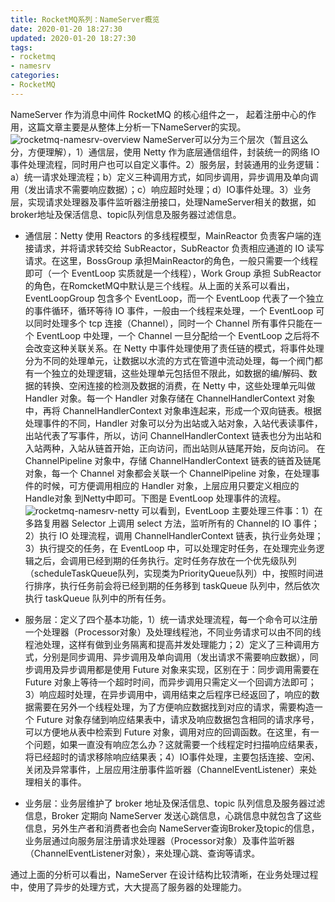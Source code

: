 ```yaml
---
title: RocketMQ系列：NameServer概览
date: 2020-01-20 18:27:30
updated: 2020-01-20 18:27:30
tags:
- rocketmq
- namesrv
categories:
- RocketMQ
---
```


NameServer 作为消息中间件 RocketMQ 的核心组件之一， 起着注册中心的作用，这篇文章主要是从整体上分析一下NameServer的实现。
![rocketmq-namesrv-overview](/images/rocketmq-namesrv-overview.jpg "rocketmq-namesrv-overview")
NameServer可以分为三个层次（暂且这么分，方便理解），1）通信层，使用 Netty 作为底层通信组件，封装统一的网络 IO 事件处理流程，同时用户也可以自定义事件。2）服务层，封装通用的业务逻辑：a）统一请求处理流程；b）定义三种调用方式，如同步调用，异步调用及单向调用（发出请求不需要响应数据）；c）响应超时处理；d）IO事件处理。3）业务层，实现请求处理器及事件监听器注册接口，处理NameServer相关的数据，如broker地址及保活信息、topic队列信息及服务器过滤信息。

<!-- more -->

- 通信层：Netty 使用 Reactors 的多线程模型，MainReactor 负责客户端的连接请求，并将请求转交给 SubReactor，SubReactor 负责相应通道的 IO 读写请求。在这里，BossGroup 承担MainReactor的角色，一般只需要一个线程即可（一个 EventLoop 实质就是一个线程），Work Group 承担 SubReactor 的角色，在RomcketMQ中默认是三个线程。从上面的关系可以看出，EventLoopGroup 包含多个 EventLoop，而一个 EventLoop 代表了一个独立的事件循环，循环等待 IO 事件，一般由一个线程来处理，一个 EventLoop 可以同时处理多个 tcp 连接（Channel），同时一个 Channel 所有事件只能在一个 EventLoop 中处理，一个 Channel 一旦分配给一个 EventLoop 之后将不会改变这种关联关系。在 Netty 中事件处理使用了责任链的模式，将事件处理分为不同的处理单元，让数据以水流的方式在管道中流动处理，每一个阀门都有一个独立的处理逻辑，这些处理单元包括但不限此，如数据的编/解码、数据的转换、空闲连接的检测及数据的消费，在 Netty 中，这些处理单元叫做 Handler 对象。每一个 Handler 对象存储在 ChannelHandlerContext 对象中，再将 ChannelHandlerContext 对象串连起来，形成一个双向链表。根据处理事件的不同，Handler 对象可以分为出站或入站对象，入站代表读事件，出站代表了写事件，所以，访问 ChannelHandlerContext 链表也分为出站和入站两种，入站从链首开始，正向访问，而出站则从链尾开始，反向访问。 在 ChannelPipeline 对象中，存储 ChannelHandlerContext 链表的链首及链尾对象，每一个 Channel 对象都会关联一个 ChannelPipeline 对象，在处理事件的时候，可方便调用相应的 Handler 对象，上层应用只要定义相应的 Handle对象 到Netty中即可。下图是 EventLoop 处理事件的流程。
![rocketmq-namesrv-netty](/images/rocketmq-namesrv-netty.jpg "rocketmq-namesrv-netty")
可以看到，EventLoop 主要处理三件事：1）在多路复用器 Selector 上调用 select 方法，监听所有的 Channel的 IO 事件；2）执行 IO 处理流程，调用 ChannelHandlerContext 链表，执行业务处理；3）执行提交的任务，在 EventLoop 中，可以处理定时任务，在处理完业务逻辑之后，会调用已经到期的任务执行。定时任务存放在一个优先级队列（scheduleTaskQueue队列，实现类为PriorityQueue队列）中，按照时间进行排序，执行任务前会将已经到期的任务移到 taskQueue 队列中，然后依次执行 taskQueue 队列中的所有任务。

- 服务层：定义了四个基本功能，1）统一请求处理流程，每一个命令可以注册一个处理器（Processor对象）及处理线程池，不同业务请求可以由不同的线程池处理，这样有做到业务隔离和提高并发处理能力；2）定义了三种调用方式，分别是同步调用、异步调用及单向调用（发出请求不需要响应数据），同步调用及异步调用都是使用 Future 对象来实现，区别在于：同步调用需要在 Future 对象上等待一个超时时间，而异步调用只需定义一个回调方法即可；3）响应超时处理，在异步调用中，调用结束之后程序已经返回了，响应的数据需要在另外一个线程处理，为了方便响应数据找到对应的请求，需要构造一个 Future 对象存储到响应结果表中，请求及响应数据包含相同的请求序号，可以方便地从表中检索到 Future 对象，调用对应的回调函数。在这里，有一个问题，如果一直没有响应怎么办？这就需要一个线程定时扫描响应结果表，将已经超时的请求移除响应结果表；4）IO事件处理，主要包括连接、空闲、关闭及异常事件，上层应用注册事件监听器（ChannelEventListener）来处理相关的事件。

- 业务层：业务层维护了 broker 地址及保活信息、topic 队列信息及服务器过滤信息，Broker 定期向 NameServer 发送心跳信息，心跳信息中就包含了这些信息，另外生产者和消费者也会向 NameServer查询Broker及topic的信息，业务层通过向服务层注册请求处理器（Processor对象）及事件监听器（ChannelEventListener对象），来处理心跳、查询等请求。

通过上面的分析可以看出，NameServer 在设计结构比较清晰，在业务处理过程中，使用了异步的处理方式，大大提高了服务器的处理能力。


